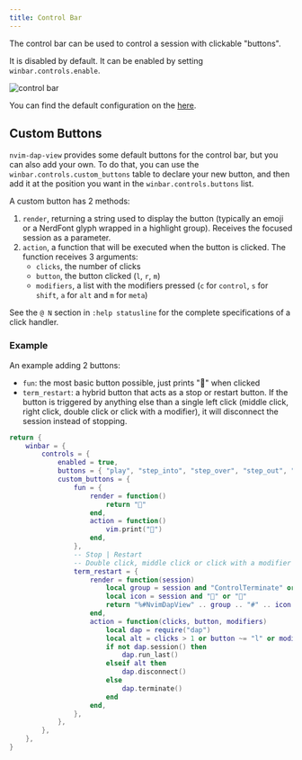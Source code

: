 ```yaml
---
title: Control Bar
---
```


The control bar can be used to control a session with clickable "buttons".

It is disabled by default. It can be enabled by setting `winbar.controls.enable`.

<img src="https://i.ibb.co/wNbqBnyN/image.png" alt="control bar">

You can find the default configuration on the [here](configuration).

## Custom Buttons

`nvim-dap-view` provides some default buttons for the control bar, but you can also add your own. To do that, you can use the `winbar.controls.custom_buttons` table to declare your new button, and then add it at the position you want in the `winbar.controls.buttons` list.

A custom button has 2 methods:

1. `render`, returning a string used to display the button (typically an emoji or a NerdFont glyph wrapped in a highlight group). Receives the focused session as a parameter.
2. `action`, a function that will be executed when the button is clicked. The function receives 3 arguments:
    - `clicks`, the number of clicks
    - `button`, the button clicked (`l`, `r`, `m`)
    - `modifiers`, a list with the modifiers pressed (`c` for `control`, `s` for `shift`, `a` for `alt` and `m` for `meta`)

See the `@ N` section in `:help statusline` for the complete specifications of a click handler.

### Example

An example adding 2 buttons:

- `fun`: the most basic button possible, just prints "🎊" when clicked
- `term_restart`: a hybrid button that acts as a stop or restart button. If the button is triggered by anything else than a single left click (middle click, right click, double click or click with a modifier), it will disconnect the session instead of stopping.

```lua
return {
    winbar = {
        controls = {
            enabled = true,
            buttons = { "play", "step_into", "step_over", "step_out", "term_restart", "fun" },
            custom_buttons = {
                fun = {
                    render = function()
                        return "🎉"
                    end,
                    action = function()
                        vim.print("🎊")
                    end,
                },
                -- Stop | Restart
                -- Double click, middle click or click with a modifier disconnect instead of stopping
                term_restart = {
                    render = function(session)
                        local group = session and "ControlTerminate" or "ControlRunLast"
                        local icon = session and "" or ""
                        return "%#NvimDapView" .. group .. "#" .. icon .. "%*"
                    end,
                    action = function(clicks, button, modifiers)
                        local dap = require("dap")
                        local alt = clicks > 1 or button ~= "l" or modifiers:gsub(" ", "") ~= ""
                        if not dap.session() then
                            dap.run_last()
                        elseif alt then
                            dap.disconnect()
                        else
                            dap.terminate()
                        end
                    end,
                },
            },
        },
    },
}
```
